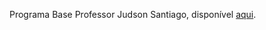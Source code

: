 Programa Base Professor Judson Santiago, disponível [aqui](https://github.com/JudsonSS/Compiladores/tree/2e1b81ba859e18e938ea149d1cef2edea04dde36/Labs/Lab14/Sample).
